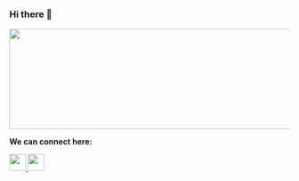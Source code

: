 ### Hi there 👋

<!--
**kartik-ey/kartik-ey** is a ✨ _special_ ✨ repository because its `README.md` (this file) appears on your GitHub profile.-->
<div>
  <img src="https://user-images.githubusercontent.com/68278348/100543383-d15c9480-3275-11eb-9fb6-9e2ad5cc663d.jpg" width="650" height="180">
</div> 
<p> <b>We can connect here: <b></p>
<div>
  <a href="https://twitter.com/kartikeysarswat" target="_blank" rel="noreferrer noopener">
  <img src="https://user-images.githubusercontent.com/68278348/99900911-cb484000-2cd8-11eb-93b4-ee0946253733.png" width="30" height="30">
  </a>
<a href="https://www.instagram.com/srsly_ken/">
  <img src="https://user-images.githubusercontent.com/68278348/100126091-8a505700-2ea3-11eb-90e4-da70edab86c5.png" width="30" height="30">
  </a>
  </div>

